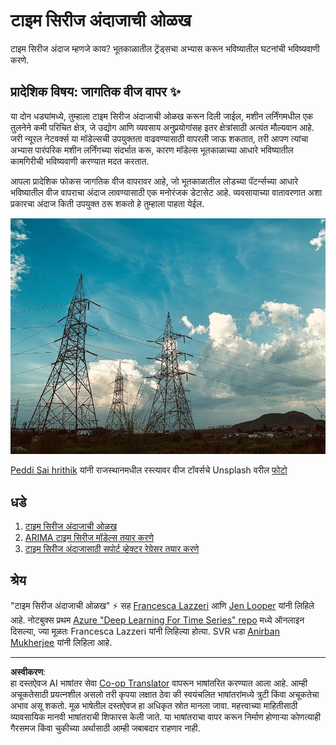 <!--
CO_OP_TRANSLATOR_METADATA:
{
  "original_hash": "61342603bad8acadbc6b2e4e3aab3f66",
  "translation_date": "2025-08-29T16:56:23+00:00",
  "source_file": "7-TimeSeries/README.md",
  "language_code": "mr"
}
-->
# टाइम सिरीज अंदाजाची ओळख

टाइम सिरीज अंदाज म्हणजे काय? भूतकाळातील ट्रेंड्सचा अभ्यास करून भविष्यातील घटनांची भविष्यवाणी करणे.

## प्रादेशिक विषय: जागतिक वीज वापर ✨

या दोन धड्यांमध्ये, तुम्हाला टाइम सिरीज अंदाजाची ओळख करून दिली जाईल, मशीन लर्निंगमधील एक तुलनेने कमी परिचित क्षेत्र, जे उद्योग आणि व्यवसाय अनुप्रयोगांसह इतर क्षेत्रांसाठी अत्यंत मौल्यवान आहे. जरी न्यूरल नेटवर्क्स या मॉडेल्सची उपयुक्तता वाढवण्यासाठी वापरली जाऊ शकतात, तरी आपण त्यांचा अभ्यास पारंपरिक मशीन लर्निंगच्या संदर्भात करू, कारण मॉडेल्स भूतकाळाच्या आधारे भविष्यातील कामगिरीची भविष्यवाणी करण्यात मदत करतात.

आपला प्रादेशिक फोकस जागतिक वीज वापरावर आहे, जो भूतकाळातील लोडच्या पॅटर्न्सच्या आधारे भविष्यातील वीज वापराचा अंदाज लावण्यासाठी एक मनोरंजक डेटासेट आहे. व्यवसायाच्या वातावरणात अशा प्रकारचा अंदाज किती उपयुक्त ठरू शकतो हे तुम्हाला पाहता येईल.

![electric grid](../../../translated_images/electric-grid.0c21d5214db09ffae93c06a87ca2abbb9ba7475ef815129c5b423d7f9a7cf136.mr.jpg)

[Peddi Sai hrithik](https://unsplash.com/@shutter_log?utm_source=unsplash&utm_medium=referral&utm_content=creditCopyText) यांनी राजस्थानमधील रस्त्यावर वीज टॉवर्सचे Unsplash वरील [फोटो](https://unsplash.com/s/photos/electric-india?utm_source=unsplash&utm_medium=referral&utm_content=creditCopyText)

## धडे

1. [टाइम सिरीज अंदाजाची ओळख](1-Introduction/README.md)
2. [ARIMA टाइम सिरीज मॉडेल्स तयार करणे](2-ARIMA/README.md)
3. [टाइम सिरीज अंदाजासाठी सपोर्ट व्हेक्टर रेग्रेसर तयार करणे](3-SVR/README.md)

## श्रेय

"टाइम सिरीज अंदाजाची ओळख" ⚡️ सह [Francesca Lazzeri](https://twitter.com/frlazzeri) आणि [Jen Looper](https://twitter.com/jenlooper) यांनी लिहिले आहे. नोटबुक्स प्रथम [Azure "Deep Learning For Time Series" repo](https://github.com/Azure/DeepLearningForTimeSeriesForecasting) मध्ये ऑनलाइन दिसल्या, ज्या मूळतः Francesca Lazzeri यांनी लिहिल्या होत्या. SVR धडा [Anirban Mukherjee](https://github.com/AnirbanMukherjeeXD) यांनी लिहिला आहे.

---

**अस्वीकरण**:  
हा दस्तऐवज AI भाषांतर सेवा [Co-op Translator](https://github.com/Azure/co-op-translator) वापरून भाषांतरित करण्यात आला आहे. आम्ही अचूकतेसाठी प्रयत्नशील असलो तरी कृपया लक्षात ठेवा की स्वयंचलित भाषांतरांमध्ये त्रुटी किंवा अचूकतेचा अभाव असू शकतो. मूळ भाषेतील दस्तऐवज हा अधिकृत स्रोत मानला जावा. महत्त्वाच्या माहितीसाठी व्यावसायिक मानवी भाषांतराची शिफारस केली जाते. या भाषांतराचा वापर करून निर्माण होणाऱ्या कोणत्याही गैरसमज किंवा चुकीच्या अर्थासाठी आम्ही जबाबदार राहणार नाही.